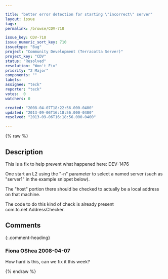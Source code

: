 ```yaml
---

title: "better error detection for starting \"incorrect\" server"
layout: issue
tags: 
permalink: /browse/CDV-710

issue_key: CDV-710
issue_numeric_sort_key: 710
issuetype: "Bug"
project: "Community Development (Terracotta Server)"
project_key: "CDV"
status: "Resolved"
resolution: "Won't Fix"
priority: "2 Major"
components: ""
labels: 
assignee: "teck"
reporter: "teck"
votes:  0
watchers: 0

created: "2008-04-07T18:22:56.000-0400"
updated: "2013-09-06T16:18:56.000-0400"
resolved: "2013-09-06T16:18:56.000-0400"

---
```




{% raw %}



## Description

<div markdown="1" class="description">

This is a fix to help prevent what happened here:  	 DEV-1476

One start an L2 using the "-n" parameter to select a named server (such as "server1" in the example snippet below). 

  <server host="10.0.31.20" name="server1">

The "host" portion there should be checked to actually be a local address on that machine. 

The code to do this kind of check is already present com.tc.net.AddressChecker.



</div>

## Comments


{:.comment-heading}
### **Fiona OShea** <span class="date">2008-04-07</span>

<div markdown="1" class="comment">

How hard is this, can we fix it this week?

</div>



{% endraw %}
